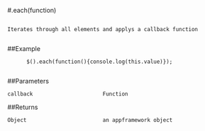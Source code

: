 #.each(function)

```

Iterates through all elements and applys a callback function
      
```

##Example

```
      $().each(function(){console.log(this.value)});
      
```


##Parameters

```
callback                      Function

```

##Returns

```
Object                        an appframework object
```

